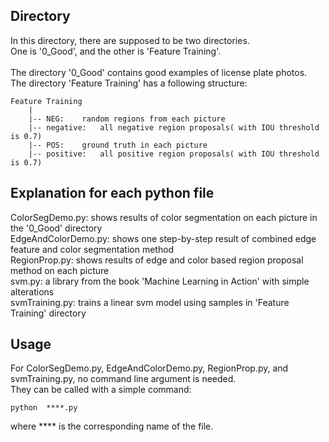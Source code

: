 ## Directory
In this directory, there are supposed to be two directories.<br>
One is '0_Good', and the other is 'Feature Training'.<br>
<br>
The directory '0_Good' contains good examples of license plate photos.<br>
The directory 'Feature Training' has a following structure:<br>

	Feature Training 
		|
		|-- NEG:	random regions from each picture
		|-- negative:	all negative region proposals( with IOU threshold is 0.7)
		|-- POS:	ground truth in each picture
		|-- positive:	all positive region proposals( with IOU threshold is 0.7)

## Explanation for each python file
ColorSegDemo.py: 	shows results of color segmentation on each picture in the '0_Good' directory<br>
EdgeAndColorDemo.py:	shows one step-by-step result of combined edge feature and color segmentation method<br>
RegionProp.py:		shows results of edge and color based region proposal method on each picture<br>
svm.py:			a library from the book 'Machine Learning in Action' with simple alterations<br>
svmTraining.py:		trains a linear svm model using samples in 'Feature Training' directory<br>
## Usage
For ColorSegDemo.py, EdgeAndColorDemo.py, RegionProp.py, and svmTraining.py, no command line argument is needed.<br>
They can be called with a simple command:<br>

	python	****.py

where **** is the corresponding name of the file.
